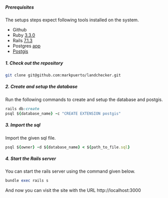 ##### Prerequisites

The setups steps expect following tools installed on the system.

- Github
- Ruby [3.3.0](https://github.com/organization/project-name/blob/master/.ruby-version#L1)
- Rails [7.1.3](https://github.com/organization/project-name/blob/master/Gemfile#L12)
- Postgres [app](https://www.postgresql.org/)
- [Postgis](https://www.postgresql.org/)

##### 1. Check out the repository

```bash
git clone git@github.com:markpuerto/landchecker.git
```

##### 2. Create and setup the database

Run the following commands to create and setup the database and postgis.

```ruby
rails db:create
psql ${database_name} -c "CREATE EXTENSION postgis"
```

##### 3. Import the sql

Import the given sql file.

```ruby
psql ${owner} -d ${database_name} < ${path_to_file.sql}
```

##### 4. Start the Rails server

You can start the rails server using the command given below.

```ruby
bundle exec rails s
```

And now you can visit the site with the URL http://localhost:3000